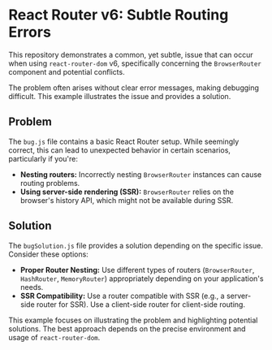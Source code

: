 # React Router v6: Subtle Routing Errors

This repository demonstrates a common, yet subtle, issue that can occur when using `react-router-dom` v6, specifically concerning the `BrowserRouter` component and potential conflicts.

The problem often arises without clear error messages, making debugging difficult.  This example illustrates the issue and provides a solution.

## Problem

The `bug.js` file contains a basic React Router setup. While seemingly correct, this can lead to unexpected behavior in certain scenarios, particularly if you're:

* **Nesting routers:** Incorrectly nesting `BrowserRouter` instances can cause routing problems. 
* **Using server-side rendering (SSR):** `BrowserRouter` relies on the browser's history API, which might not be available during SSR.

## Solution

The `bugSolution.js` file provides a solution depending on the specific issue.  Consider these options:

* **Proper Router Nesting:** Use different types of routers (`BrowserRouter`, `HashRouter`, `MemoryRouter`) appropriately depending on your application's needs.
* **SSR Compatibility:** Use a router compatible with SSR (e.g., a server-side router for SSR). Use a client-side router for client-side routing.

This example focuses on illustrating the problem and highlighting potential solutions. The best approach depends on the precise environment and usage of `react-router-dom`.